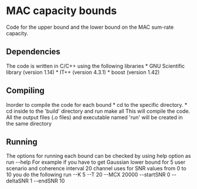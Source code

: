 MAC capacity bounds
===================

Code for the upper bound and the lower bound on the MAC sum-rate capacity.

Dependencies
------------
The code is written in C/C++ using the following libraries 
		*		GNU Scientific library (version 1.14)
		*		IT++ (version 4.3.1)
		*		boost (version 1.42)

Compiling
---------
Inorder to compile the code for each bound
	* cd to the specific directory.
	* cd inside to the 'build' directory and run
			make all
This will compile the code. All the output files (.o files) and executable named 'run' will be created in the same directory

Running
-------
The options for running each bound can be checked by using help option as
		run --help
For example if you have to get Gaussian lower bound for 5 user scenario and coherence interval 20 channel uses for SNR values from 0 to 10 you do the following
		run --K 5 --T 20 --MCX 20000 --startSNR 0 --deltaSNR 1 --endSNR 10




	

